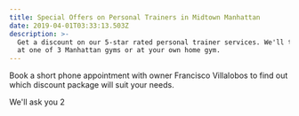 ```yaml
---
title: Special Offers on Personal Trainers in Midtown Manhattan
date: 2019-04-01T03:33:13.503Z
description: >-
  Get a discount on our 5-star rated personal trainer services. We'll train you
  at one of 3 Manhattan gyms or at your own home gym.
---
```

Book a short phone appointment with owner Francisco Villalobos to find out which discount package will suit your needs. 

We'll ask you 2
